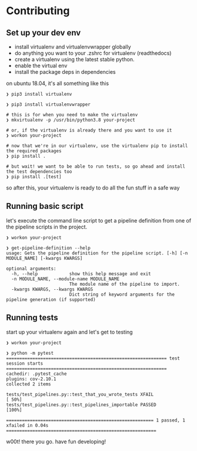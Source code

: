 # Contributing

## Set up your dev env

* install virtualenv and virtualenvwrapper globally
* do anything you want to your .zshrc for virtualenv (readthedocs)
* create a virtualenv using the latest stable python.
* enable the virtual env
* install the package deps in dependencies

on ubuntu 18.04, it's all something like this
```
❯ pip3 install virtualenv 

❯ pip3 install virtualenvwrapper

# this is for when you need to make the virtualenv
❯ mkvirtualenv -p /usr/bin/python3.8 your-project

# or, if the virtualenv is already there and you want to use it
❯ workon your-project

# now that we're in our virtualenv, use the virtualenv pip to install the required packages
❯ pip install .

# but wait! we want to be able to run tests, so go ahead and install the test dependencies too
❯ pip install .[test]
```

so after this, your virtualenv is ready to do all the fun stuff in a safe way

## Running basic script

let's execute the command line script to get a pipeline definition from one of the pipeline scripts in the project.

```
❯ workon your-project

❯ get-pipeline-definition --help
usage: Gets the pipeline definition for the pipeline script. [-h] [-n MODULE_NAME] [-kwargs KWARGS]

optional arguments:
  -h, --help            show this help message and exit
  -n MODULE_NAME, --module-name MODULE_NAME
                        The module name of the pipeline to import.
  -kwargs KWARGS, --kwargs KWARGS
                        Dict string of keyword arguments for the pipeline generation (if supported)
```

## Running tests

start up your virtualenv again and let's get to testing

```
❯ workon your-project

❯ python -m pytest   
============================================================= test session starts =============================================================
cachedir: .pytest_cache
plugins: cov-2.10.1
collected 2 items                                                                                                                               

tests/test_pipelines.py::test_that_you_wrote_tests XFAIL                                                                           [ 50%]
tests/test_pipelines.py::test_pipelines_importable PASSED                                                                          [100%]

======================================================== 1 passed, 1 xfailed in 0.04s =========================================================
```

w00t! there you go. have fun developing!
